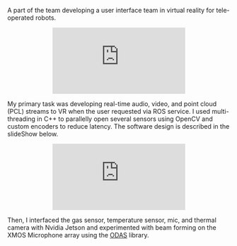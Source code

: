 
A part of the team developing a user interface team in virtual reality for tele-operated robots.

<center><iframe src="https://www.youtube.com/embed/vl5wQ8cF8U4" title="IIT and INAIL are working together to increase safety of workers" frameborder="0" allow="accelerometer; autoplay; clipboard-write; encrypted-media; gyroscope; picture-in-picture" allowfullscreen></iframe></center>

My primary task was developing real-time audio, video, and point cloud (PCL) streams to VR when the user requested via ROS service. I used multi-threading in C++ to parallelly open several sensors using OpenCV and custom encoders to reduce latency. The software design is described in the slideShow below.

<center><iframe src="https://www.youtube.com/embed/db5fdoCdh4U" title="Design of Vicario Sever" frameborder="0" allow="accelerometer; autoplay; clipboard-write; encrypted-media; gyroscope; picture-in-picture" allowfullscreen></iframe></center>

Then, I interfaced the gas sensor, temperature sensor, mic, and thermal camera with Nvidia Jetson and experimented with beam forming on the XMOS Microphone array using the [ODAS](https://github.com/introlab/odas) library. 

